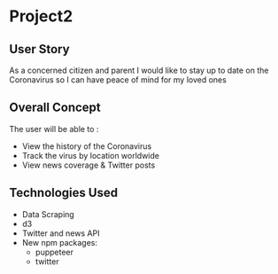 # Project2

## User Story

As a concerned citizen and parent
I would like to stay up to date on the Coronavirus
so I can have peace of mind for my loved ones

## Overall Concept

The user will be able to :

<ul> 
<li>View the history of the Coronavirus </li>
<li>Track the virus  by location worldwide</li>
<li>View news coverage & Twitter posts </li>
</ul>

## Technologies Used

<ul>
<li>Data Scraping</li>
<li>d3 </li>
<li>Twitter and news API</li>
<li>New npm packages: 
<ul>
<li>puppeteer
<li>twitter
</ul>
</li>
